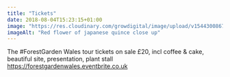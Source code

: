 ```yaml
---
title: "Tickets"
date: 2018-08-04T15:23:15+01:00
image: "https://res.cloudinary.com/growdigital/image/upload/v1544300867/chaenomeles-41478572351.jpg"
imageAlt: "Red flower of japanese quince close up"
---
```


The #ForestGarden Wales tour tickets on sale £20, incl coffee & cake, beautiful site, presentation, plant stall https://forestgardenwales.eventbrite.co.uk
